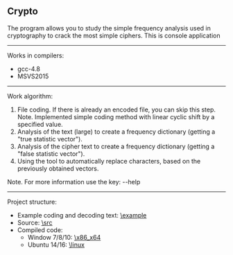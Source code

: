 **Crypto**
---

The program allows you to study the simple frequency analysis used in cryptography to crack the most simple ciphers.
This is console application

---

Works in compilers:
* gcc-4.8
* MSVS2015 

---

Work algorithm:
1. File coding. If there is already an encoded file, you can skip this step.
Note. Implemented simple coding method with linear cyclic shift by a specified value.
2. Analysis of the text (large) to create a frequency dictionary (getting a "true statistic vector").
3. Analysis of the cipher text to create a frequency dictionary (getting a "false statistic vector").
4. Using the tool to automatically replace characters, based on the previously obtained vectors.

Note. For more information use the key: --help

---

Project structure:
* Example coding and decoding text:		[\example](https://github.com/Blackghost56/Freq_analysis/blob/master/example)
* Source:								[\src](https://github.com/Blackghost56/Freq_analysis/blob/master/src)
* Compiled code:
  * Window 7/8/10:  					[\x86_x64](https://github.com/Blackghost56/Freq_analysis/blob/master/x86_x64)
  * Ubuntu 14/16:						[\linux](https://github.com/Blackghost56/Freq_analysis/blob/master/linux)
